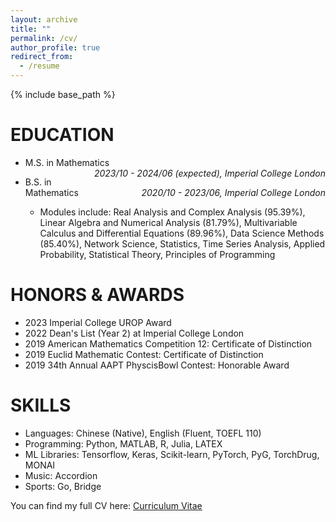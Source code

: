 ```yaml
---
layout: archive
title: ""
permalink: /cv/
author_profile: true
redirect_from:
  - /resume
---
```


{% include base_path %}

EDUCATION
======
* <p style="text-align:left;">M.S. in Mathematics<span style="float:right;"><i>2023/10 - 2024/06 (expected), Imperial College London</i></span></p>

* <p style="text-align:left;">B.S. in Mathematics<span style="float:right;"><i>2020/10 - 2023/06, Imperial College London</i></span></p>
  
  * Modules include: Real Analysis and Complex Analysis (95.39%), Linear Algebra and Numerical Analysis (81.79%), Multivariable Calculus and Differential Equations (89.96%), Data Science Methods (85.40%), Network Science, Statistics, Time Series Analysis, Applied Probability, Statistical Theory, Principles of Programming


HONORS & AWARDS
======
* 2023 Imperial College UROP Award
* 2022 Dean's List (Year 2) at Imperial College London
* 2019 American Mathematics Competition 12: Certificate of Distinction
* 2019 Euclid Mathematic Contest: Certificate of Distinction
* 2019 34th Annual AAPT PhyscisBowl Contest: Honorable Award


SKILLS
======
* Languages: Chinese (Native), English (Fluent, TOEFL 110)
* Programming: Python, MATLAB, R, Julia, LATEX
* ML Libraries: Tensorflow, Keras, Scikit-learn, PyTorch, PyG, TorchDrug, MONAI
* Music: Accordion
* Sports: Go, Bridge

You can find my full CV here: [Curriculum Vitae](../files/cv.pdf)